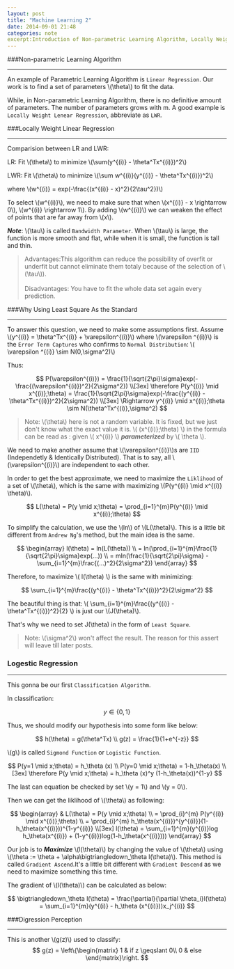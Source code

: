 ```yaml
---
layout: post
title: "Machine Learning 2"
date: 2014-09-01 21:48
categories: note
excerpt:Introduction of Non-parametric Learning Algorithm, Locally Weight Linear Regression, a probabilitic interpretation to explain why using Least Square as a standard, and our first classification algorithm. Logestic Regression.
---
```


###Non-parametric Learning Algorithm

--------------
An example of Parametric Learning Algorithm is `Linear Regression`. Our work is to find a set of parameters \\(\theta\\) to fit the data.

While, in Non-parametric Learning Algorithm, there is no definitive amount of parameters. The number of parameters grows with m. A good example is `Locally Weight Lenear Regression`, abbreviate as `LWR`.

###Locally Weight Linear Regression

-------------
Comparision between LR and LWR:

LR: Fit \\(\theta\\) to minimize \\(\sum(y^{(i)} - \theta^Tx^{(i)})^2\\)

LWR: Fit \\(\theta\\) to minimize \\(\sum w^{(i)}(y^{(i)} - \theta^Tx^{(i)})^2\\)

where \\(w^{(i)} = exp(-\frac{(x^{(i)} - x)^2}{2\tau^2})\\)

To select \\(w^{(i)}\\), we need to make sure that when \\(x^{(i)} - x \rightarrow 0\\), \\(w^{(i)} \rightarrow 1\\). By adding \\(w^{(i)}\\) we can weaken the effect of points that are far away from \\(x\\).

***Note***: \\(\tau\\) is called `Bandwidth Parameter`. When \\(\tau\\) is large, the function is more smooth and flat, while when it is small, the function is tall and thin.

> Advantages:This algorithm can reduce the possibility of overfit or underfit but cannot eliminate them totaly because of the selection of \\(\tau\\)). <br><br>
> Disadvantages: You have to fit the whole data set again every prediction.

###Why Using Least Square As the Standard

-------------
To answer this question, we need to make some assumptions first. Assume \\(y^{(i)} = \theta^Tx^{(i)} + \varepsilon^{(i)}\\) where \\(\varepsilon ^{(i)}\\) is the `Error Term Captures` who confirms to `Normal Distribution`: \\( \varepsilon ^{(i)} \sim N(0,\sigma^2)\\)

Thus:

$$
P(\varepsilon^{(i)}) = \frac{1}{\sqrt{2\pi}\sigma}exp(-\frac{(\varepsilon^{(i)})^2}{2\sigma^2}) \\[3ex]
\therefore
P(y^{(i)} \mid x^{(i)};\theta) = \frac{1}{\sqrt{2\pi}\sigma}exp(-\frac{(y^{(i)} - \theta^Tx^{(i)})^2}{2\sigma^2}) \\[3ex]
\Rightarrow y^{(i)}  \mid  x^{(i)};\theta \sim N(\theta^Tx^{(i)},\sigma^2)
$$

> Note: \\(\theta\\) here is not a random variable. It is fixed, but we just don't know what the exact value it is. \\( (x^{(i)};\theta) \\) in the formula can be read as : given \\( x^{(i)} \\) ***parameterized*** by \\( \theta \\).

We need to make another assume that \\(\varepsilon^{(i)}\\)s are `IID` (Independetly & Identically Distributed). That is to say, all \\(\varepsilon^{(i)}\\) are independent to each other.

In order to get the best approximate, we need to maximize the `Liklihood` of a set of \\(\theta\\), which is the same with maximizing \\(P(y^{(i)} \mid x^{(i)} \theta)\\).


$$
L(\theta) = P(y \mid x;\theta) = \prod_{i=1}^{m}P(y^{(i)} \mid x^{(i)};\theta)
$$

To simplify the calculation, we use the \\(ln\\) of \\(L(\theta)\\). This is a little bit different from `Andrew Ng`'s method, but the main idea is the same.

$$
\begin{array}
l(\theta) = ln(L(\theta)) \\
= ln(\prod_{i=1}^{m}\frac{1}{\sqrt{2\pi}\sigma}exp(...)) \\
= mln(\frac{1}{\sqrt{2\pi}\sigma} - \sum_{i=1}^{m}\frac{(...)^2}{2\sigma^2})
\end{array}
$$

Therefore, to maximize \\( l(\theta) \\) is the same with minimizing:

$$
\sum_{i=1}^{m}\frac{(y^{(i)} - \theta^Tx^{(i)})^2}{2\sigma^2}
$$

The beautiful thing is that: \\( \sum_{i=1}^{m}\frac{(y^{(i)} - \theta^Tx^{(i)})^2}{2} \\) is just our \\(J(\theta)\\). 

That's why we need to set J(\theta) in the form of `Least Square`.

> Note: \\(\sigma^2\\) won't affect the result. The reason for this assert will leave till later posts.

### Logestic Regression

-------------
This gonna be our first `Classification Algorithm`.

In classification:

$$
y\in \left \{ 0,1 \right \}
$$

Thus, we should modify our hypothesis into some form like below:

$$
h(\theta) = g(\theta^Tx) \\
g(z) = \frac{1}{1+e^{-z}}
$$

\\(g\\) is called `Sigmond Function` or `Logistic Function`.

$$
P(y=1 \mid x;\theta) = h_\theta (x) \\
P(y=0 \mid x;\theta) = 1-h_\theta(x) \\[3ex]
\therefore
P(y \mid x;\theta) = h_\theta (x)^y (1-h_\theta(x))^{1-y}
$$

The last can equation be checked by set \\(y = 1\\) and \\(y = 0\\).

Then we can get the liklihood of \\(\theta\\) as following:

$$
\begin{array}
& L(\theta) = P(y \mid x;\theta) \\
= \prod_{i}^{m} P(y^{(i)} \mid x^{(i)};\theta) \\
= \prod_{i}^{m} h_\theta(x^{(i)})^{y^{(i)}}(1-h_\theta(x^{(i)}))^{1-y^{(i)}} \\[3ex]
l(\theta) = \sum_{i=1}^{m}(y^{(i)}log h_\theta(x^{(i)}) + (1-y^{(i)})log(1-h_\theta(x^{(i)})))
\end{array}
$$

Our job is to ***Maximize*** \\(l(\theta)\\) by changing the value of \\(\theta\\) using \\(\theta := \theta + \alpha\bigtriangledown_\theta l(\theta)\\). This method is called `Gradient Ascend`.It's a little bit different with `Gradient Descend` as we need to maximize something this time.

The gradient of \\(l(\theta)\\) can be calculated as below:

$$
\bigtriangledown_\theta l(\theta)
= \frac{\partial}{\partial \theta_i}l(\theta)
= \sum_{i=1}^{m}(y^{(i)} - h_\theta (x^{(i)}))x_j^{(i)}
$$


###Digression Perception

---------------
This is another \\(g(z)\\) used to classify:
$$
g(z) = \left\{\begin{matrix}
1 & if z \geqslant 0\\ 
0 & else
\end{matrix}\right.
$$